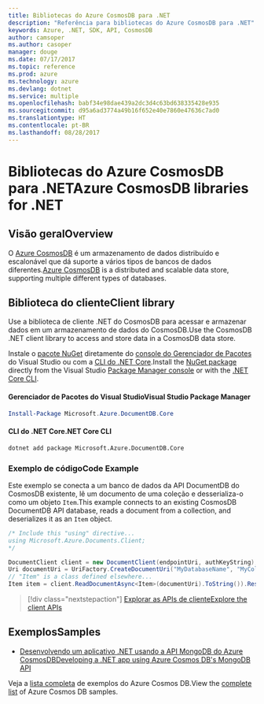 ```yaml
---
title: Bibliotecas do Azure CosmosDB para .NET
description: "Referência para bibliotecas do Azure CosmosDB para .NET"
keywords: Azure, .NET, SDK, API, CosmosDB
author: camsoper
ms.author: casoper
manager: douge
ms.date: 07/17/2017
ms.topic: reference
ms.prod: azure
ms.technology: azure
ms.devlang: dotnet
ms.service: multiple
ms.openlocfilehash: babf34e98dae439a2dc3d4c63bd638335428e935
ms.sourcegitcommit: d95a6ad3774a49b16f652e40e7860e47636c7ad0
ms.translationtype: HT
ms.contentlocale: pt-BR
ms.lasthandoff: 08/28/2017
---
```

# <a name="azure-cosmosdb-libraries-for-net"></a><span data-ttu-id="38171-104">Bibliotecas do Azure CosmosDB para .NET</span><span class="sxs-lookup"><span data-stu-id="38171-104">Azure CosmosDB libraries for .NET</span></span>

## <a name="overview"></a><span data-ttu-id="38171-105">Visão geral</span><span class="sxs-lookup"><span data-stu-id="38171-105">Overview</span></span>

<span data-ttu-id="38171-106">O [Azure CosmosDB](https://docs.microsoft.com/azure/cosmos-db/introduction) é um armazenamento de dados distribuído e escalonável que dá suporte a vários tipos de bancos de dados diferentes.</span><span class="sxs-lookup"><span data-stu-id="38171-106">[Azure CosmosDB](https://docs.microsoft.com/azure/cosmos-db/introduction) is a distributed and scalable data store, supporting multiple different types of databases.</span></span>

## <a name="client-library"></a><span data-ttu-id="38171-107">Biblioteca do cliente</span><span class="sxs-lookup"><span data-stu-id="38171-107">Client library</span></span>

<span data-ttu-id="38171-108">Use a biblioteca de cliente .NET do CosmosDB para acessar e armazenar dados em um armazenamento de dados do CosmosDB.</span><span class="sxs-lookup"><span data-stu-id="38171-108">Use the CosmosDB .NET client library to access and store data in a CosmosDB data store.</span></span>

<span data-ttu-id="38171-109">Instale o [pacote NuGet](https://www.nuget.org/packages/Microsoft.Azure.DocumentDB.Core) diretamente do [console do Gerenciador de Pacotes][PackageManager] do Visual Studio ou com a [CLI do .NET Core][DotNetCLI].</span><span class="sxs-lookup"><span data-stu-id="38171-109">Install the [NuGet package](https://www.nuget.org/packages/Microsoft.Azure.DocumentDB.Core) directly from the Visual Studio [Package Manager console][PackageManager] or with the [.NET Core CLI][DotNetCLI].</span></span>

#### <a name="visual-studio-package-manager"></a><span data-ttu-id="38171-110">Gerenciador de Pacotes do Visual Studio</span><span class="sxs-lookup"><span data-stu-id="38171-110">Visual Studio Package Manager</span></span>

```powershell
Install-Package Microsoft.Azure.DocumentDB.Core
```

#### <a name="net-core-cli"></a><span data-ttu-id="38171-111">CLI do .NET Core</span><span class="sxs-lookup"><span data-stu-id="38171-111">.NET Core CLI</span></span>

```bash
dotnet add package Microsoft.Azure.DocumentDB.Core
```

### <a name="code-example"></a><span data-ttu-id="38171-112">Exemplo de código</span><span class="sxs-lookup"><span data-stu-id="38171-112">Code Example</span></span>

<span data-ttu-id="38171-113">Este exemplo se conecta a um banco de dados da API DocumentDB do CosmosDB existente, lê um documento de uma coleção e desserializa-o como um objeto `Item`.</span><span class="sxs-lookup"><span data-stu-id="38171-113">This example connects to an existing CosmosDB DocumentDB API database, reads a document from a collection, and deserializes it as an `Item` object.</span></span>

```csharp
/* Include this "using" directive...
using Microsoft.Azure.Documents.Client;
*/

DocumentClient client = new DocumentClient(endpointUri, authKeyString);
Uri documentUri = UriFactory.CreateDocumentUri("MyDatabaseName", "MyCollectionName", "DocumentId");
// "Item" is a class defined elsewhere...
Item item = client.ReadDocumentAsync<Item>(documentUri).ToString()).Result;
```

> [!div class="nextstepaction"]
> [<span data-ttu-id="38171-114">Explorar as APIs de cliente</span><span class="sxs-lookup"><span data-stu-id="38171-114">Explore the client APIs</span></span>](/dotnet/api/overview/azure/cosmosdb/client)

## <a name="samples"></a><span data-ttu-id="38171-115">Exemplos</span><span class="sxs-lookup"><span data-stu-id="38171-115">Samples</span></span>

* [<span data-ttu-id="38171-116">Desenvolvendo um aplicativo .NET usando a API MongoDB do Azure CosmosDB</span><span class="sxs-lookup"><span data-stu-id="38171-116">Developing a .NET app using Azure Cosmos DB's MongoDB API</span></span>](https://azure.microsoft.com/en-us/resources/samples/azure-cosmos-db-mongodb-dotnet-getting-started/)

<span data-ttu-id="38171-117">Veja a [lista completa](https://azure.microsoft.com/en-us/resources/samples/?platform=dotnet&term=cosmosdb) de exemplos do Azure Cosmos DB.</span><span class="sxs-lookup"><span data-stu-id="38171-117">View the [complete list](https://azure.microsoft.com/en-us/resources/samples/?platform=dotnet&term=cosmosdb) of Azure Cosmos DB samples.</span></span>

[PackageManager]: https://docs.microsoft.com/nuget/tools/package-manager-console
[DotNetCLI]: https://docs.microsoft.com/en-us/dotnet/core/tools/dotnet-add-package
